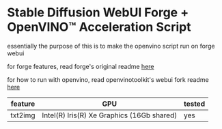 # Stable Diffusion WebUI Forge + OpenVINO™ Acceleration Script

essentially the purpose of this is to make the openvino script run on forge webui

for forge features, read forge's original readme [here](https://github.com/lllyasviel/stable-diffusion-webui-forge/blob/main/README.md)

for how to run with openvino, read openvinotoolkit's webui fork readme [here](https://github.com/openvinotoolkit/stable-diffusion-webui/blob/master/README.md)

| feature | GPU | tested |
| ------ | ------ | ------ | 
| txt2img | Intel(R) Iris(R) Xe Graphics (16Gb shared) | yes |
